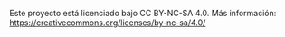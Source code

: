 Este proyecto está licenciado bajo CC BY-NC-SA 4.0. Más información: https://creativecommons.org/licenses/by-nc-sa/4.0/
